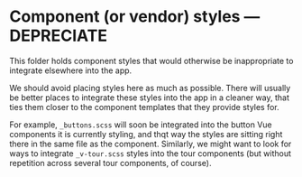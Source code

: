 # Component (or vendor) styles — DEPRECIATE

This folder holds component styles that would otherwise be inappropriate to integrate elsewhere into the app.

We should avoid placing styles here as much as possible. There will usually be better places to integrate these styles into the app in a cleaner way, that ties them closer to the component templates that they provide styles for.

For example, `_buttons.scss` will soon be integrated into the button Vue components it is currently styling, and thqt way the styles are sitting right there in the same file as the component. Similarly, we might want to look for ways to integrate `_v-tour.scss` styles into the tour components (but without repetition across several tour components, of course).
